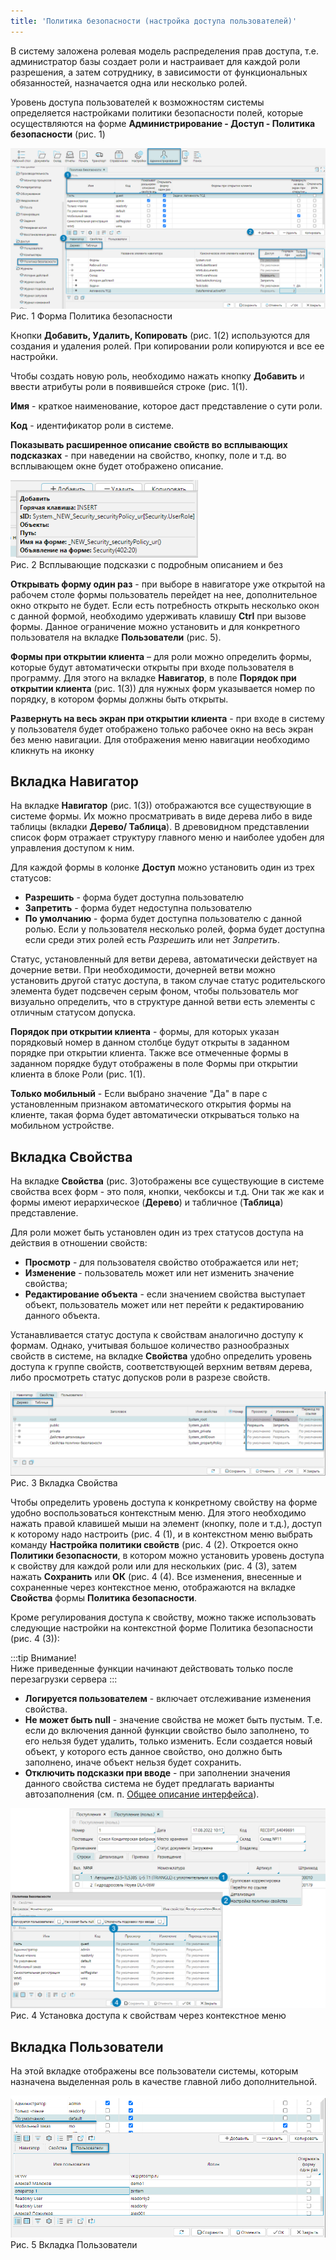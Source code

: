 ```yaml
---
title: 'Политика безопасности (настройка доступа пользователей)'
---
```


В систему заложена ролевая модель распределения прав доступа, т.е. администратор базы создает роли и настраивает для каждой роли разрешения, 
а затем сотруднику, в зависимости от функциональных обязанностей, назначается одна или несколько ролей.

Уровень доступа пользователей к возможностям системы определяется настройками политики безопасности полей, 
которые осуществляются на форме **Администрирование - Доступ - Политика безопасности** (рис. 1)

![](img/politics1.png)  
Рис. 1 Форма Политика безопасности  

Кнопки **Добавить, Удалить, Копировать**  (рис. 1(2) используются для создания и удаления ролей. При копировании роли копируются и все ее настройки.

Чтобы создать новую роль, необходимо нажать кнопку **Добавить** и ввести атрибуты роли в появившейся строке (рис. 1(1).

**Имя** - краткое наименование, которое даст представление о сути роли.

**Код** - идентификатор роли в системе.

**Показывать расширенное описание свойств во всплывающих подсказках** - при наведении на свойство, кнопку, поле и т.д. во всплывающем окне будет отображено описание.

![](img/politics2.png)  
Рис. 2 Всплывающие подсказки с подробным описанием и без  

**Открывать форму один раз** - при выборе в навигаторе уже открытой на рабочем столе формы пользователь перейдет на нее, дополнительное окно открыто не будет. 
Если есть потребность открыть несколько окон с данной формой, необходимо удерживать клавишу **Ctrl** при вызове формы. 
Данное ограничение можно установить и для конкретного пользователя на вкладке **Пользователи** (рис. 5).

**Формы при открытии клиента** – для роли можно определить формы, которые будут автоматически открыты при входе пользователя в программу. 
Для этого на вкладке **Навигатор**, в поле **Порядок при открытии клиента** (рис. 1(3)) для нужных форм указывается номер по порядку, в котором формы должны быть открыты.

**Развернуть на весь экран при открытии клиента** - при входе в систему у пользователя будет отображено только рабочее окно на весь экран без меню навигации. 
Для отображения меню навигации необходимо кликнуть на иконку [](../../../../img/ico_scr_return.png)  


## Вкладка Навигатор

На вкладке **Навигатор** (рис. 1(3)) отображаются все существующие в системе формы. 
Их можно просматривать в виде дерева либо в виде таблицы (вкладки **Дерево/ Таблица**). 
В древовидном представлении список форм отражает структуру главного меню и наиболее удобен для управления доступом к ним.

Для каждой формы в колонке **Доступ** можно установить один из трех статусов:

- **Разрешить** - форма будет доступна пользователю
- **Запретить** - форма будет недоступна пользователю
- **По умолчанию** - форма будет доступна пользователю с данной ролью. Если у пользователя несколько ролей, 
форма будет доступна если среди этих ролей есть _Разрешить_ или нет _Запретить_.

Статус, установленный для ветви дерева, автоматически действует на дочерние ветви. При необходимости, дочерней ветви можно установить другой статус доступа, 
в таком случае статус родительского элемента будет подсвечен серым фоном, чтобы пользователь мог визуально определить, 
что в структуре данной ветви есть элементы с отличным статусом допуска.

**Порядок при открытии клиента** - формы, для которых указан порядковый номер в данном столбце будут открыты в заданном порядке при открытии клиента. 
Также все отмеченные формы в заданном порядке будут отображены в поле Формы при открытии клиента в блоке Роли (рис. 1(1).

**Только мобильный** - Если выбрано значение "Да" в паре с установленным признаком автоматического открытия формы на клиенте, 
такая форма будет автоматически открываться только на мобильном устройстве.


## Вкладка Свойства

На вкладке **Свойства** (рис. 3)отображены все существующие в системе свойства всех форм - это поля, кнопки, чекбоксы и т.д. 
Они так же как и формы имеют иерархическое (**Дерево**) и табличное (**Таблица**) представление.

Для роли может быть установлен один из трех статусов доступа на действия в отношении свойств:

- **Просмотр** - для пользователя свойство отображается или нет;
- **Изменение** - пользователь может или нет изменить значение свойства;
- **Редактирование объекта** - если значением свойства выступает объект, пользователь может или нет перейти к редактированию данного объекта.

Устанавливается статус доступа к свойствам аналогично доступу к формам.  Однако, учитывая большое количество разнообразных свойств в системе, 
на вкладке **Свойства** удобно определить уровень доступа к группе свойств, соответствующей верхним ветвям дерева, либо просмотреть статус допусков роли в разрезе свойств. 

![](img/politics3.png)  
Рис. 3 Вкладка Свойства  

Чтобы определить уровень доступа к конкретному свойству на форме удобно воспользоваться контекстным меню. 
Для этого необходимо нажать правой клавишей мыши на элемент (кнопку, поле и т.д.),  доступ к которому надо настроить (рис. 4 (1), 
и в контекстном меню выбрать команду **Настройка политики свойств** (рис. 4 (2). Откроется окно **Политики безопасности**, 
в котором можно установить уровень доступа к свойству для каждой роли или для нескольких (рис. 4 (3), затем нажать **Сохранить** или **ОК** (рис. 4 (4). 
Все изменения, внесенные и сохраненные через контекстное меню, отображаются на вкладке **Свойства** формы **Политика безопасности**.

Кроме регулирования доступа к свойству, можно также использовать следующие настройки на контекстной форме Политика безопасности (рис. 4 (3)):

:::tip Внимание!  
Ниже приведенные функции начинают действовать только после перезагрузки сервера
:::

- **Логируется пользователем** - включает отслеживание изменения свойства. 
- **Не может быть null** - значение свойства не может быть пустым. Т.е. если до включения данной функции свойство было заполнено, то его нельзя будет удалить, 
только изменить. Если создается новый объект, у которого есть данное свойство, оно должно быть заполнено, иначе объект нельзя будет сохранить.
- **Отключить подсказки при вводе** - при заполнении значения данного свойства система не будет предлагать варианты автозаполнения 
(см. п. [Общее описание интерфейса](../../../common/common.md)).

![](img/politics4.png)  
Рис. 4 Установка доступа к свойствам через контекстное меню  


## Вкладка Пользователи

На этой вкладке отображены все пользователи системы, которым назначена выделенная роль в качестве главной либо дополнительной.

![](img/politics5.png)  
Рис. 5 Вкладка Пользователи

